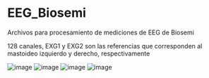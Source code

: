 # EEG_Biosemi
Archivos para procesamiento de mediciones de EEG de Biosemi

128 canales, EXG1 y EXG2 son las referencias que corresponden al mastoideo izquierdo y derecho, respectivamente


![image](https://user-images.githubusercontent.com/105320115/168087179-a85ce94e-ef8f-4d22-9a0b-5a9c3eee6789.png)
![image](https://user-images.githubusercontent.com/105320115/168087472-e361ded0-ac94-444d-85cb-6b80152d9b6b.png)
![image](https://user-images.githubusercontent.com/105320115/168087551-2abe4a5e-89b3-4802-80a3-1f257d191378.png)
![image](https://user-images.githubusercontent.com/105320115/168087605-280e7b92-c6a4-47ae-ba62-e3c5d84e0257.png)
